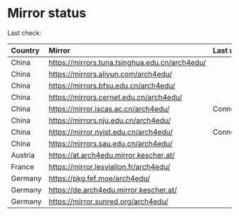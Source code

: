 <script src="./time.js"></script>
# Mirror status
Last check: <script type="text/javascript">localize(1744057563.0244339);</script>

|Country|Mirror|Last update|
|:------|:-----|:----------|
|China|https://mirrors.tuna.tsinghua.edu.cn/arch4edu/|<script type="text/javascript">localize(1744008267);</script>|
|China|https://mirrors.aliyun.com/arch4edu/|<script type="text/javascript">localize(1744008267);</script>|
|China|https://mirrors.bfsu.edu.cn/arch4edu/|<script type="text/javascript">localize(1744008267);</script>|
|China|https://mirrors.cernet.edu.cn/arch4edu/|<script type="text/javascript">localize(1744008267);</script>|
|China|https://mirror.iscas.ac.cn/arch4edu/|ConnectTimeout|
|China|https://mirrors.nju.edu.cn/arch4edu/|<script type="text/javascript">localize(1743921745);</script>|
|China|https://mirror.nyist.edu.cn/arch4edu/|ConnectionError|
|China|https://mirrors.sau.edu.cn/arch4edu/|<script type="text/javascript">localize(1731653531);</script>|
|Austria|https://at.arch4edu.mirror.kescher.at/|<script type="text/javascript">localize(1744008267);</script>|
|France|https://mirror.lesviallon.fr/arch4edu/|<script type="text/javascript">localize(1744008267);</script>|
|Germany|https://pkg.fef.moe/arch4edu/|<script type="text/javascript">localize(1744008267);</script>|
|Germany|https://de.arch4edu.mirror.kescher.at/|<script type="text/javascript">localize(1744008267);</script>|
|Germany|https://mirror.sunred.org/arch4edu/|<script type="text/javascript">localize(1744008267);</script>|

<script src="./tablefilter/tablefilter.js"></script>
<script src="./table.js"></script>